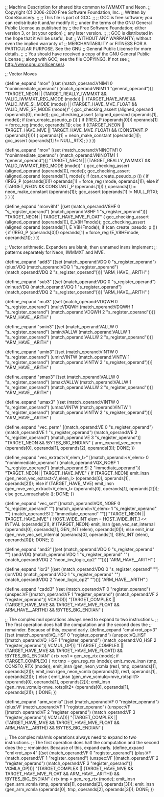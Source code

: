 ;; Machine Description for shared bits common to IWMMXT and Neon.
;; Copyright (C) 2006-2020 Free Software Foundation, Inc.
;; Written by CodeSourcery.
;;
;; This file is part of GCC.
;;
;; GCC is free software; you can redistribute it and/or modify it
;; under the terms of the GNU General Public License as published by
;; the Free Software Foundation; either version 3, or (at your option)
;; any later version.
;;
;; GCC is distributed in the hope that it will be useful, but
;; WITHOUT ANY WARRANTY; without even the implied warranty of
;; MERCHANTABILITY or FITNESS FOR A PARTICULAR PURPOSE.  See the GNU
;; General Public License for more details.
;;
;; You should have received a copy of the GNU General Public License
;; along with GCC; see the file COPYING3.  If not see
;; <http://www.gnu.org/licenses/>.

;; Vector Moves

(define_expand "mov<mode>"
  [(set (match_operand:VNIM1 0 "nonimmediate_operand")
	(match_operand:VNIM1 1 "general_operand"))]
  "TARGET_NEON
   || (TARGET_REALLY_IWMMXT && VALID_IWMMXT_REG_MODE (<MODE>mode))
   || (TARGET_HAVE_MVE && VALID_MVE_SI_MODE (<MODE>mode))
   || (TARGET_HAVE_MVE_FLOAT && VALID_MVE_SF_MODE (<MODE>mode))"
   {
  gcc_checking_assert (aligned_operand (operands[0], <MODE>mode));
  gcc_checking_assert (aligned_operand (operands[1], <MODE>mode));
  if (can_create_pseudo_p ())
    {
      if (!REG_P (operands[0]))
	operands[1] = force_reg (<MODE>mode, operands[1]);
      else if ((TARGET_NEON || TARGET_HAVE_MVE || TARGET_HAVE_MVE_FLOAT)
	       && (CONSTANT_P (operands[1])))
	{
	  operands[1] = neon_make_constant (operands[1]);
	  gcc_assert (operands[1] != NULL_RTX);
	}
    }
})

(define_expand "mov<mode>"
  [(set (match_operand:VNINOTM1 0 "nonimmediate_operand")
	(match_operand:VNINOTM1 1 "general_operand"))]
  "TARGET_NEON
   || (TARGET_REALLY_IWMMXT && VALID_IWMMXT_REG_MODE (<MODE>mode))"
{
  gcc_checking_assert (aligned_operand (operands[0], <MODE>mode));
  gcc_checking_assert (aligned_operand (operands[1], <MODE>mode));
  if (can_create_pseudo_p ())
    {
      if (!REG_P (operands[0]))
	operands[1] = force_reg (<MODE>mode, operands[1]);
      else if (TARGET_NEON && CONSTANT_P (operands[1]))
	{
	  operands[1] = neon_make_constant (operands[1]);
	  gcc_assert (operands[1] != NULL_RTX);
	}
    }
})

(define_expand "movv8hf"
  [(set (match_operand:V8HF 0 "s_register_operand")
       (match_operand:V8HF 1 "s_register_operand"))]
   "TARGET_NEON || TARGET_HAVE_MVE_FLOAT"
{
  gcc_checking_assert (aligned_operand (operands[0], E_V8HFmode));
  gcc_checking_assert (aligned_operand (operands[1], E_V8HFmode));
   if (can_create_pseudo_p ())
     {
       if (!REG_P (operands[0]))
	 operands[1] = force_reg (E_V8HFmode, operands[1]);
     }
})

;; Vector arithmetic.  Expanders are blank, then unnamed insns implement
;; patterns separately for Neon, IWMMXT and MVE.

(define_expand "add<mode>3"
  [(set (match_operand:VDQ 0 "s_register_operand")
	(plus:VDQ (match_operand:VDQ 1 "s_register_operand")
		  (match_operand:VDQ 2 "s_register_operand")))]
  "ARM_HAVE_<MODE>_ARITH"
)

(define_expand "sub<mode>3"
  [(set (match_operand:VDQ 0 "s_register_operand")
	(minus:VDQ (match_operand:VDQ 1 "s_register_operand")
		   (match_operand:VDQ 2 "s_register_operand")))]
  "ARM_HAVE_<MODE>_ARITH"
)

(define_expand "mul<mode>3"
  [(set (match_operand:VDQWH 0 "s_register_operand")
	(mult:VDQWH (match_operand:VDQWH 1 "s_register_operand")
		    (match_operand:VDQWH 2 "s_register_operand")))]
  "ARM_HAVE_<MODE>_ARITH"
)

(define_expand "smin<mode>3"
  [(set (match_operand:VALLW 0 "s_register_operand")
	(smin:VALLW (match_operand:VALLW 1 "s_register_operand")
		    (match_operand:VALLW 2 "s_register_operand")))]
   "ARM_HAVE_<MODE>_ARITH"
)

(define_expand "umin<mode>3"
  [(set (match_operand:VINTW 0 "s_register_operand")
	(umin:VINTW (match_operand:VINTW 1 "s_register_operand")
		    (match_operand:VINTW 2 "s_register_operand")))]
   "ARM_HAVE_<MODE>_ARITH"
)

(define_expand "smax<mode>3"
  [(set (match_operand:VALLW 0 "s_register_operand")
	(smax:VALLW (match_operand:VALLW 1 "s_register_operand")
		    (match_operand:VALLW 2 "s_register_operand")))]
   "ARM_HAVE_<MODE>_ARITH"
)

(define_expand "umax<mode>3"
  [(set (match_operand:VINTW 0 "s_register_operand")
	(umax:VINTW (match_operand:VINTW 1 "s_register_operand")
		    (match_operand:VINTW 2 "s_register_operand")))]
   "ARM_HAVE_<MODE>_ARITH"
)

(define_expand "vec_perm<mode>"
  [(match_operand:VE 0 "s_register_operand")
   (match_operand:VE 1 "s_register_operand")
   (match_operand:VE 2 "s_register_operand")
   (match_operand:VE 3 "s_register_operand")]
  "TARGET_NEON && !BYTES_BIG_ENDIAN"
{
  arm_expand_vec_perm (operands[0], operands[1], operands[2], operands[3]);
  DONE;
})

(define_expand "vec_extract<mode><V_elem_l>"
 [(match_operand:<V_elem> 0 "nonimmediate_operand")
  (match_operand:VQX_NOBF 1 "s_register_operand")
  (match_operand:SI 2 "immediate_operand")]
 "TARGET_NEON || TARGET_HAVE_MVE"
{
  if (TARGET_NEON)
    emit_insn (gen_neon_vec_extract<mode><V_elem_l> (operands[0], operands[1],
						     operands[2]));
  else if (TARGET_HAVE_MVE)
    emit_insn (gen_mve_vec_extract<mode><V_elem_l> (operands[0], operands[1],
						     operands[2]));
  else
    gcc_unreachable ();
  DONE;
})

(define_expand "vec_set<mode>"
  [(match_operand:VQX_NOBF 0 "s_register_operand" "")
   (match_operand:<V_elem> 1 "s_register_operand" "")
   (match_operand:SI 2 "immediate_operand" "")]
  "TARGET_NEON || TARGET_HAVE_MVE"
{
  HOST_WIDE_INT elem = HOST_WIDE_INT_1 << INTVAL (operands[2]);
  if (TARGET_NEON)
    emit_insn (gen_vec_set<mode>_internal (operands[0], operands[1],
					   GEN_INT (elem), operands[0]));
  else
    emit_insn (gen_mve_vec_set<mode>_internal (operands[0], operands[1],
					       GEN_INT (elem), operands[0]));
  DONE;
})

(define_expand "and<mode>3"
  [(set (match_operand:VDQ 0 "s_register_operand" "")
	(and:VDQ (match_operand:VDQ 1 "s_register_operand" "")
		 (match_operand:VDQ 2 "neon_inv_logic_op2" "")))]
  "ARM_HAVE_<MODE>_ARITH"
)

(define_expand "ior<mode>3"
  [(set (match_operand:VDQ 0 "s_register_operand" "")
	(ior:VDQ (match_operand:VDQ 1 "s_register_operand" "")
		 (match_operand:VDQ 2 "neon_logic_op2" "")))]
  "ARM_HAVE_<MODE>_ARITH"
)

(define_expand "cadd<rot><mode>3"
  [(set (match_operand:VF 0 "register_operand")
	(unspec:VF [(match_operand:VF 1 "register_operand")
		    (match_operand:VF 2 "register_operand")]
		   VCADD))]
  "(TARGET_COMPLEX || (TARGET_HAVE_MVE && TARGET_HAVE_MVE_FLOAT
		      && ARM_HAVE_<MODE>_ARITH)) && !BYTES_BIG_ENDIAN"
)

;; The complex mul operations always need to expand to two instructions.
;; The first operation does half the computation and the second does the
;; remainder.  Because of this, expand early.
(define_expand "cmul<rot_op><mode>3"
  [(set (match_operand:VQ_HSF 0 "register_operand")
        (unspec:VQ_HSF [(match_operand:VQ_HSF 1 "register_operand")
			(match_operand:VQ_HSF 2 "register_operand")]
		       VCMUL_OP))]
  "(TARGET_COMPLEX || (TARGET_HAVE_MVE && TARGET_HAVE_MVE_FLOAT))
   && !BYTES_BIG_ENDIAN"
{
  rtx res1 = gen_reg_rtx (<MODE>mode);
  if (TARGET_COMPLEX)
    {
      rtx tmp = gen_reg_rtx (<MODE>mode);
      emit_move_insn (tmp, CONST0_RTX (<MODE>mode));
      emit_insn (gen_neon_vcmla<rotsplit1><mode> (res1, tmp,
                                                  operands[1], operands[2]));
      emit_insn (gen_neon_vcmla<rotsplit2><mode> (operands[0], res1,
                                                  operands[1], operands[2]));
    }
  else
    {
      emit_insn (gen_mve_vcmulq<mve_rotsplit1><mode> (operands[0], operands[1],
                                                      operands[2]));
      emit_insn (gen_mve_vcmulq<mve_rotsplit2><mode> (operands[0], operands[1],
                                                      operands[2]));
    }
  DONE;
})

(define_expand "arm_vcmla<rot><mode>"
  [(set (match_operand:VF 0 "register_operand")
	(plus:VF (match_operand:VF 1 "register_operand")
		 (unspec:VF [(match_operand:VF 2 "register_operand")
			     (match_operand:VF 3 "register_operand")]
			     VCMLA)))]
  "(TARGET_COMPLEX || (TARGET_HAVE_MVE && TARGET_HAVE_MVE_FLOAT
		      && ARM_HAVE_<MODE>_ARITH)) && !BYTES_BIG_ENDIAN"
)

;; The complex mla/mls operations always need to expand to two instructions.
;; The first operation does half the computation and the second does the
;; remainder.  Because of this, expand early.
(define_expand "cml<fcmac1><rot_op><mode>4"
  [(set (match_operand:VF 0 "register_operand")
	(plus:VF (match_operand:VF 1 "register_operand")
		 (unspec:VF [(match_operand:VF 2 "register_operand")
			     (match_operand:VF 3 "register_operand")]
			    VCMLA_OP)))]
  "(TARGET_COMPLEX || (TARGET_HAVE_MVE && TARGET_HAVE_MVE_FLOAT
		      && ARM_HAVE_<MODE>_ARITH)) && !BYTES_BIG_ENDIAN"
{
  rtx tmp = gen_reg_rtx (<MODE>mode);
  emit_insn (gen_arm_vcmla<rotsplit1><mode> (tmp, operands[1],
					     operands[2], operands[3]));
  emit_insn (gen_arm_vcmla<rotsplit2><mode> (operands[0], tmp,
					     operands[2], operands[3]));
  DONE;
})
